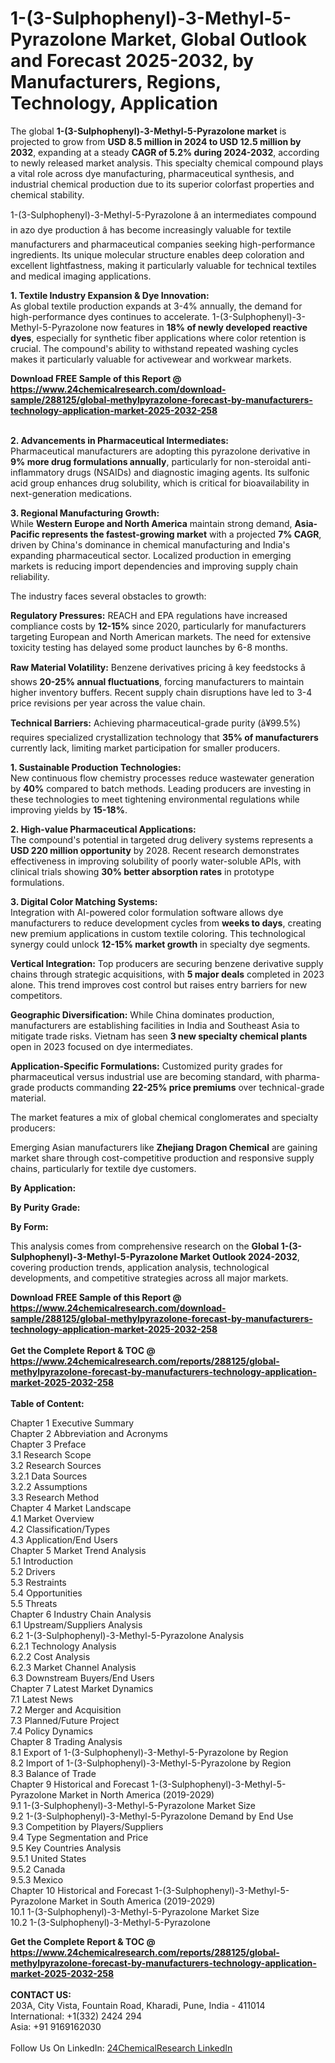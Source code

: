 <h1>1-(3-Sulphophenyl)-3-Methyl-5-Pyrazolone Market, Global Outlook and Forecast 2025-2032, by Manufacturers, Regions, Technology, Application</h1><p>The global <strong>1-(3-Sulphophenyl)-3-Methyl-5-Pyrazolone market</strong> is projected to grow from <strong>USD 8.5 million in 2024 to USD 12.5 million by 2032</strong>, expanding at a steady <strong>CAGR of 5.2% during 2024-2032</strong>, according to newly released market analysis. This specialty chemical compound plays a vital role across dye manufacturing, pharmaceutical synthesis, and industrial chemical production due to its superior colorfast properties and chemical stability.</p><p>1-(3-Sulphophenyl)-3-Methyl-5-Pyrazolone â an intermediates compound in azo dye production â has become increasingly valuable for textile manufacturers and pharmaceutical companies seeking high-performance ingredients. Its unique molecular structure enables deep coloration and excellent lightfastness, making it particularly valuable for technical textiles and medical imaging applications.</p><p><strong>1. Textile Industry Expansion &amp; Dye Innovation:</strong><br>
As global textile production expands at 3-4% annually, the demand for high-performance dyes continues to accelerate. 1-(3-Sulphophenyl)-3-Methyl-5-Pyrazolone now features in <strong>18% of newly developed reactive dyes</strong>, especially for synthetic fiber applications where color retention is crucial. The compound's ability to withstand repeated washing cycles makes it particularly valuable for activewear and workwear markets.</p><div><b>Download FREE Sample of this Report @ 
            <a href="https://www.24chemicalresearch.com/download-sample/288125/global-methylpyrazolone-forecast-by-manufacturers-technology-application-market-2025-2032-258">
            https://www.24chemicalresearch.com/download-sample/288125/global-methylpyrazolone-forecast-by-manufacturers-technology-application-market-2025-2032-258</a></b></div><br><p><strong>2. Advancements in Pharmaceutical Intermediates:</strong><br>
Pharmaceutical manufacturers are adopting this pyrazolone derivative in <strong>9% more drug formulations annually</strong>, particularly for non-steroidal anti-inflammatory drugs (NSAIDs) and diagnostic imaging agents. Its sulfonic acid group enhances drug solubility, which is critical for bioavailability in next-generation medications.</p><p><strong>3. Regional Manufacturing Growth:</strong><br>
While <strong>Western Europe and North America</strong> maintain strong demand, <strong>Asia-Pacific represents the fastest-growing market</strong> with a projected <strong>7% CAGR</strong>, driven by China's dominance in chemical manufacturing and India's expanding pharmaceutical sector. Localized production in emerging markets is reducing import dependencies and improving supply chain reliability.</p><p>The industry faces several obstacles to growth:</p><p><strong>Regulatory Pressures:</strong> REACH and EPA regulations have increased compliance costs by <strong>12-15%</strong> since 2020, particularly for manufacturers targeting European and North American markets. The need for extensive toxicity testing has delayed some product launches by 6-8 months.</p><p><strong>Raw Material Volatility:</strong> Benzene derivatives pricing â key feedstocks â shows <strong>20-25% annual fluctuations</strong>, forcing manufacturers to maintain higher inventory buffers. Recent supply chain disruptions have led to 3-4 price revisions per year across the value chain.</p><p><strong>Technical Barriers:</strong> Achieving pharmaceutical-grade purity (â¥99.5%) requires specialized crystallization technology that <strong>35% of manufacturers</strong> currently lack, limiting market participation for smaller producers.</p><p><strong>1. Sustainable Production Technologies:</strong><br>
New continuous flow chemistry processes reduce wastewater generation by <strong>40%</strong> compared to batch methods. Leading producers are investing in these technologies to meet tightening environmental regulations while improving yields by <strong>15-18%</strong>.</p><p><strong>2. High-value Pharmaceutical Applications:</strong><br>
The compound's potential in targeted drug delivery systems represents a <strong>USD 220 million opportunity</strong> by 2028. Recent research demonstrates effectiveness in improving solubility of poorly water-soluble APIs, with clinical trials showing <strong>30% better absorption rates</strong> in prototype formulations.</p><p><strong>3. Digital Color Matching Systems:</strong><br>
Integration with AI-powered color formulation software allows dye manufacturers to reduce development cycles from <strong>weeks to days</strong>, creating new premium applications in custom textile coloring. This technological synergy could unlock <strong>12-15% market growth</strong> in specialty dye segments.</p><p><strong>Vertical Integration:</strong> Top producers are securing benzene derivative supply chains through strategic acquisitions, with <strong>5 major deals</strong> completed in 2023 alone. This trend improves cost control but raises entry barriers for new competitors.</p><p><strong>Geographic Diversification:</strong> While China dominates production, manufacturers are establishing facilities in India and Southeast Asia to mitigate trade risks. Vietnam has seen <strong>3 new specialty chemical plants</strong> open in 2023 focused on dye intermediates.</p><p><strong>Application-Specific Formulations:</strong> Customized purity grades for pharmaceutical versus industrial use are becoming standard, with pharma-grade products commanding <strong>22-25% price premiums</strong> over technical-grade material.</p><p>The market features a mix of global chemical conglomerates and specialty producers:</p><p>Emerging Asian manufacturers like <strong>Zhejiang Dragon Chemical</strong> are gaining market share through cost-competitive production and responsive supply chains, particularly for textile dye customers.</p><p><strong>By Application:</strong></p><p><strong>By Purity Grade:</strong></p><p><strong>By Form:</strong></p><p>This analysis comes from comprehensive research on the <strong>Global 1-(3-Sulphophenyl)-3-Methyl-5-Pyrazolone Market Outlook 2024-2032</strong>, covering production trends, application analysis, technological developments, and competitive strategies across all major markets.</p><div><b>Download FREE Sample of this Report @ 
            <a href="https://www.24chemicalresearch.com/download-sample/288125/global-methylpyrazolone-forecast-by-manufacturers-technology-application-market-2025-2032-258">
            https://www.24chemicalresearch.com/download-sample/288125/global-methylpyrazolone-forecast-by-manufacturers-technology-application-market-2025-2032-258</a></b></div><br><div><b>Get the Complete Report & TOC @ 
            <a href="https://www.24chemicalresearch.com/reports/288125/global-methylpyrazolone-forecast-by-manufacturers-technology-application-market-2025-2032-258">
            https://www.24chemicalresearch.com/reports/288125/global-methylpyrazolone-forecast-by-manufacturers-technology-application-market-2025-2032-258</a></b></div><br>
            <b>Table of Content:</b><p>Chapter 1 Executive Summary<br />
Chapter 2 Abbreviation and Acronyms<br />
Chapter 3 Preface<br />
3.1 Research Scope<br />
3.2 Research Sources<br />
3.2.1 Data Sources<br />
3.2.2 Assumptions<br />
3.3 Research Method<br />
Chapter 4 Market Landscape<br />
4.1 Market Overview<br />
4.2 Classification/Types<br />
4.3 Application/End Users<br />
Chapter 5 Market Trend Analysis<br />
5.1 Introduction<br />
5.2 Drivers<br />
5.3 Restraints<br />
5.4 Opportunities<br />
5.5 Threats<br />
Chapter 6 Industry Chain Analysis<br />
6.1 Upstream/Suppliers Analysis<br />
6.2 1-(3-Sulphophenyl)-3-Methyl-5-Pyrazolone Analysis<br />
6.2.1 Technology Analysis<br />
6.2.2 Cost Analysis<br />
6.2.3 Market Channel Analysis<br />
6.3 Downstream Buyers/End Users<br />
Chapter 7 Latest Market Dynamics<br />
7.1 Latest News<br />
7.2 Merger and Acquisition<br />
7.3 Planned/Future Project<br />
7.4 Policy Dynamics<br />
Chapter 8 Trading Analysis<br />
8.1 Export of 1-(3-Sulphophenyl)-3-Methyl-5-Pyrazolone by Region<br />
8.2 Import of 1-(3-Sulphophenyl)-3-Methyl-5-Pyrazolone by Region<br />
8.3 Balance of Trade<br />
Chapter 9 Historical and Forecast 1-(3-Sulphophenyl)-3-Methyl-5-Pyrazolone Market in North America (2019-2029)<br />
9.1 1-(3-Sulphophenyl)-3-Methyl-5-Pyrazolone Market Size<br />
9.2 1-(3-Sulphophenyl)-3-Methyl-5-Pyrazolone Demand by End Use<br />
9.3 Competition by Players/Suppliers<br />
9.4 Type Segmentation and Price<br />
9.5 Key Countries Analysis<br />
9.5.1 United States<br />
9.5.2 Canada<br />
9.5.3 Mexico<br />
Chapter 10 Historical and Forecast 1-(3-Sulphophenyl)-3-Methyl-5-Pyrazolone Market in South America (2019-2029)<br />
10.1 1-(3-Sulphophenyl)-3-Methyl-5-Pyrazolone Market Size<br />
10.2 1-(3-Sulphophenyl)-3-Methyl-5-Pyrazolone</p><div><b>Get the Complete Report & TOC @ 
            <a href="https://www.24chemicalresearch.com/reports/288125/global-methylpyrazolone-forecast-by-manufacturers-technology-application-market-2025-2032-258">
            https://www.24chemicalresearch.com/reports/288125/global-methylpyrazolone-forecast-by-manufacturers-technology-application-market-2025-2032-258</a></b></div><br><b>CONTACT US:</b><br>
            203A, City Vista, Fountain Road, Kharadi, Pune, India - 411014<br>
            International: +1(332) 2424 294<br>
            Asia: +91 9169162030 <br><br>
            Follow Us On LinkedIn: <a href="https://www.linkedin.com/company/24chemicalresearch/">24ChemicalResearch LinkedIn</a>